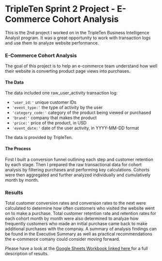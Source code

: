 # TripleTen Sprint 2 Project - E-Commerce Cohort Analysis

This is the 2nd project I worked on in the TripleTen Business Intelligence Analyst program. It was a great opportunity to work with transaction logs and use them to analyze website performance.

### E-Commerce Cohort Analysis

The goal of this project is to help an e-commerce team understand how well their website is converting product page views into purchases. 

#### The Data

The data included one raw_user_activity transaction log:

- `'user_id:'` unique customer IDs
- `'event_type:'` the type of activity by the user
- `'category_code:'` category of the product being viewed or purchased
- `'brand:'` company that makes the product
- `'price:'` price of the product, in USD
- `'event_date:'` date of the user activity, in YYYY-MM-DD format

The data is provided by TripleTen.

#### The Process

First I built a conversion funnel outlining each step and customer retention by each stage. Then I prepared the raw transactional data for cohort analysis by filtering purchases and performing key calculations. Cohorts were then aggregated and further analyzed individually and cumulatively month by month.

### Results 
Total customer conversion rates and conversion rates to the next were calculated to determine how often customers who visited the website went on to make a purchase. Total customer retention rate and retention rates for each cohort month by month were also determined to analyze how frequently customers who made an initial purchase came back to make additional purchases with the compnay. A summary of analysis findings can be found in the Executive Summary as well as practical recommendations the e-commerce comany could consider moving forward. 


Please have a look at the [Google Sheets Workbook linked here ](https://docs.google.com/spreadsheets/d/1RJXpP5sq4VEvNBJWPpVhWK2vMkSgRY1oYPffN4hywLo/edit?usp=sharing)for a full description of results.
